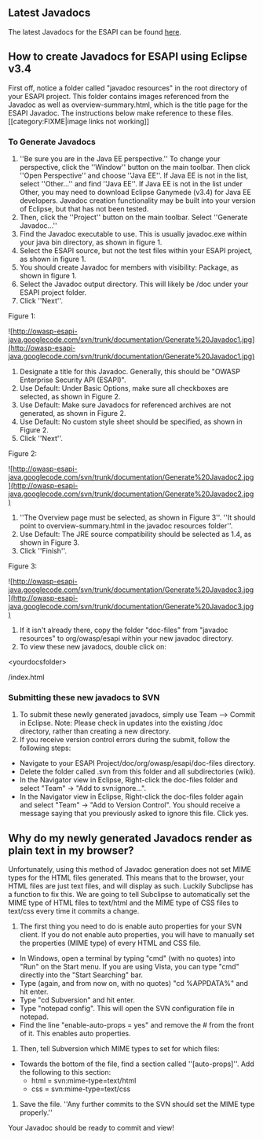 ## Latest Javadocs ##
The latest Javadocs for the ESAPI can be found [here](http://owasp-esapi-java.googlecode.com/svn/trunk_doc/index.html).

## How to create Javadocs for ESAPI using Eclipse v3.4 ##
First off, notice a folder called "javadoc resources" in the root directory of your ESAPI project.  This folder contains images referenced from the Javadoc as well as overview-summary.html, which is the title page for the ESAPI Javadoc.  The instructions below make reference to these files.
[[category:FIXME|image links not working]]
### To Generate Javadocs ###
  1. ''Be sure you are in the Java EE perspective.''  To change your perspective, click the ''Window'' button on the main toolbar.  Then click ''Open Perspective'' and choose ''Java EE''.  If Java EE is not in the list, select ''Other...'' and find ''Java EE''.  If Java EE is not in the list under Other, you may need to download Eclipse Ganymede (v3.4) for Java EE developers.  Javadoc creation functionality may be built into your version of Eclipse, but that has not been tested.
  1. Then, click the ''Project'' button on the main toolbar.  Select ''Generate Javadoc...''
  1. Find the Javadoc executable to use.  This is usually javadoc.exe within your java bin directory, as shown in figure 1.
  1. Select the ESAPI source, but not the test files within your ESAPI project, as shown in figure 1.
  1. You should create Javadoc for members with visibility: Package, as shown in figure 1.
  1. Select the Javadoc output directory.  This will likely be /doc under your ESAPI project folder.
  1. Click ''Next''.

Figure 1:

![http://owasp-esapi-java.googlecode.com/svn/trunk/documentation/Generate%20Javadoc1.jpg](http://owasp-esapi-java.googlecode.com/svn/trunk/documentation/Generate%20Javadoc1.jpg)

  1. Designate a title for this Javadoc.  Generally, this should be "OWASP Enterprise Security API (ESAPI)".
  1. Use Default: Under Basic Options, make sure all checkboxes are selected, as shown in Figure 2.
  1. Use Default: Make sure Javadocs for referenced archives are not generated, as shown in Figure 2.
  1. Use Default: No custom style sheet should be specified, as shown in Figure 2.
  1. Click ''Next''.

Figure 2:

![http://owasp-esapi-java.googlecode.com/svn/trunk/documentation/Generate%20Javadoc2.jpg](http://owasp-esapi-java.googlecode.com/svn/trunk/documentation/Generate%20Javadoc2.jpg)

  1. ''The Overview page must be selected, as shown in Figure 3''.  ''It should point to overview-summary.html in the javadoc resources folder''.
  1. Use Default: The JRE source compatibility should be selected as 1.4, as shown in Figure 3.
  1. Click ''Finish''.

Figure 3:

![http://owasp-esapi-java.googlecode.com/svn/trunk/documentation/Generate%20Javadoc3.jpg](http://owasp-esapi-java.googlecode.com/svn/trunk/documentation/Generate%20Javadoc3.jpg)

  1. If it isn't already there, copy the folder "doc-files" from "javadoc resources" to org/owasp/esapi within your new javadoc directory.
  1. To view these new javadocs, double click on: 

&lt;yourdocsfolder&gt;

/index.html

### Submitting these new javadocs to SVN ###
  1. To submit these newly generated javadocs, simply use Team --> Commit in Eclipse. Note: Please check in updates into the existing /doc directory, rather than creating a new directory.
  1. If you receive version control errors during the submit, follow the following steps:
  * Navigate to your ESAPI Project/doc/org/owasp/esapi/doc-files directory.
  * Delete the folder called .svn from this folder and all subdirectories (wiki).
  * In the Navigator view in Eclipse, Right-click the doc-files folder and select "Team" -> "Add to svn:ignore...".
  * In the Navigator view in Eclipse, Right-click the doc-files folder again and select "Team" -> "Add to Version Control".  You should receive a message saying that you previously asked to ignore this file.  Click yes.

## Why do my newly generated Javadocs render as plain text in my browser? ##
Unfortunately, using this method of Javadoc generation does not set MIME types for the HTML files generated.  This means that to the browser, your HTML files are just text files, and will display as such.  Luckily Subclipse has a function to fix this.  We are going to tell Subclipse to automatically set the MIME type of HTML files to text/html and the MIME type of CSS files to text/css every time it commits a change.

  1. The first thing you need to do is enable auto properties for your SVN client.  If you do not enable auto properties, you will have to manually set the properties (MIME type) of every HTML and CSS file.
  * In Windows, open a terminal by typing "cmd" (with no quotes) into "Run" on the Start menu.  If you are using Vista, you can type "cmd" directly into the "Start Searching" bar.
  * Type (again, and from now on, with no quotes) "cd %APPDATA%" and hit enter.
  * Type "cd Subversion" and hit enter.
  * Type "notepad config". This will open the SVN configuration file in notepad.
  * Find the line "enable-auto-props = yes" and remove the   # from the front of it.  This enables auto properties.
  1. Then, tell Subversion which MIME types to set for which files:
  * Towards the bottom of the file, find a section called ''[auto-props]''.  Add the following to this section:
    * html = svn:mime-type=text/html
    * css = svn:mime-type=text/css
  1. Save the file.
''Any further commits to the SVN should set the MIME type properly.''

Your Javadoc should be ready to commit and view!